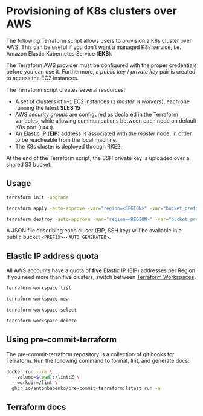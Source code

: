 # Provisioning of K8s clusters over AWS

The following Terraform script allows users to provision a K8s cluster over AWS. This can be useful if you don't want a managed K8s service, i.e. Amazon Elastic Kubernetes Service (**EKS**).

The Terraform AWS provider must be configured with the proper credentials before you can use it. Furthermore, a *public key* / *private key* pair is created to access the EC2 instances.

The Terraform script creates several resources:

- A set of clusters of `N+1` EC2 instances (`1` _master_, `N` _workers_), each one running the latest **SLES 15**
- AWS *security groups* are configured as declared in the Terraform variables, while allowing communications between each node on default K8s port (`6443`).
- An Elastic IP (**EIP**) address is associated with the *master* node, in order to be reacheable from the local machine.
- The K8s cluster is deployed through RKE2.

At the end of the Terraform script, the SSH private key is uploaded over a shared S3 bucket.

## Usage

```bash
terraform init -upgrade

terraform apply -auto-approve -var="region=<REGION>" -var="bucket_prefix=<PREFIX>"

terraform destroy -auto-approve -var="region=<REGION>" -var="bucket_prefix=lab-<N>-k8s-"
```

A JSON file describing each cluser (EIP, SSH key) will be available in a public bucket `<PREFIX>-<AUTO_GENERATED>`.

## Elastic IP address quota

All AWS accounts have a quota of **five** Elastic IP (EIP) addresses per Region. If you need more than five clusters, switch between [Terraform Workspaces](https://developer.hashicorp.com/terraform/cli/workspaces).

```bash
terraform workspace list

terraform workspace new

terraform workspace select

terraform workspace delete
```

## Using pre-commit-terraform

The pre-commit-terraform repository is a collection of git hooks for Terraform. Run the following command to format, lint, and generate docs:

```bash
docker run --rm \ 
  --volume=$(pwd):/lint:Z \ 
  --workdir=/lint \ 
  ghcr.io/antonbabenko/pre-commit-terraform:latest run -a
```

## Terraform docs

<!-- BEGIN_TF_DOCS -->

<!-- END_TF_DOCS -->
